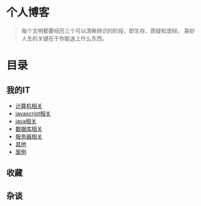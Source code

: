 # 个人博客

> 每个文明都要经历三个可以清晰辨识的阶段，即生存、质疑和诡辩。
> 美妙人生的关键在于你能迷上什么东西。

# 目录

## 我的IT
* [计算机相关](https://github.com/thinkuncle/thinkuncle.github.io/tree/master/classify/base.md)
* [javascript相关](https://github.com/thinkuncle/thinkuncle.github.io/tree/master/classify/javascript.md)
* [java相关](https://github.com/thinkuncle/thinkuncle.github.io/tree/master/classify/java.md)
* [数据库相关](https://github.com/thinkuncle/thinkuncle.github.io/tree/master/classify/database.md)
* [服务器相关](https://github.com/thinkuncle/thinkuncle.github.io/tree/master/classify/server.md)
* [其他](https://github.com/thinkuncle/thinkuncle.github.io/tree/master/classify/other.md)
* [案例](https://github.com/thinkuncle/thinkuncle.github.io/tree/master/classify/example.md)


## 收藏


## 杂谈

